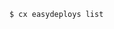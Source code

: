 <!-- usedin: [ _includes/_inlines/Toolbelt/Maestro/easydeploys/easydeploys_usage-v1.md] -->

```
$ cx easydeploys list
```
